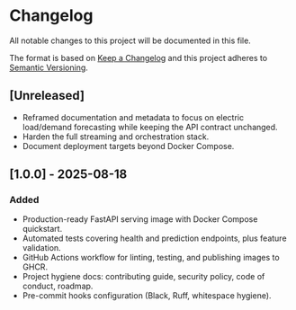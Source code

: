 # Changelog

All notable changes to this project will be documented in this file.

The format is based on [Keep a Changelog](https://keepachangelog.com/en/1.1.0/) and this project adheres to [Semantic Versioning](https://semver.org/spec/v2.0.0.html).

## [Unreleased]
- Reframed documentation and metadata to focus on electric load/demand forecasting while keeping the API contract unchanged.
- Harden the full streaming and orchestration stack.
- Document deployment targets beyond Docker Compose.

## [1.0.0] - 2025-08-18
### Added
- Production-ready FastAPI serving image with Docker Compose quickstart.
- Automated tests covering health and prediction endpoints, plus feature validation.
- GitHub Actions workflow for linting, testing, and publishing images to GHCR.
- Project hygiene docs: contributing guide, security policy, code of conduct, roadmap.
- Pre-commit hooks configuration (Black, Ruff, whitespace hygiene).
